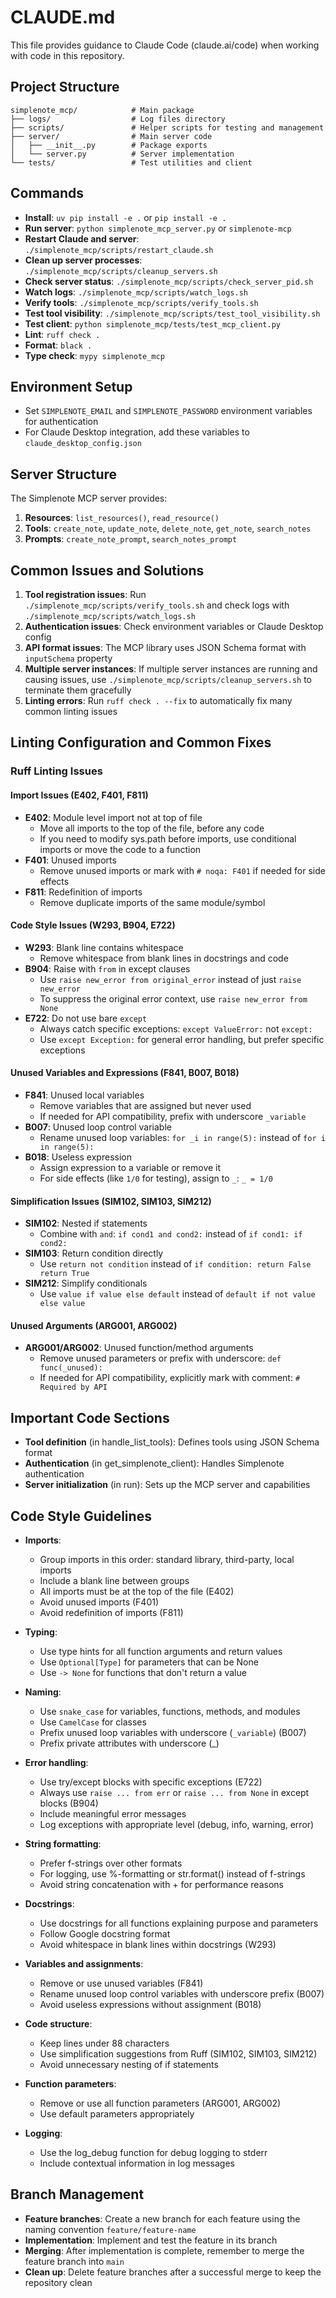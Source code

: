 # CLAUDE.md

This file provides guidance to Claude Code (claude.ai/code) when working with code in this repository.

## Project Structure

```
simplenote_mcp/            # Main package
├── logs/                  # Log files directory
├── scripts/               # Helper scripts for testing and management
├── server/                # Main server code
│   ├── __init__.py        # Package exports
│   └── server.py          # Server implementation
└── tests/                 # Test utilities and client
```

## Commands

- **Install**: `uv pip install -e .` or `pip install -e .`
- **Run server**: `python simplenote_mcp_server.py` or `simplenote-mcp`
- **Restart Claude and server**: `./simplenote_mcp/scripts/restart_claude.sh`
- **Clean up server processes**: `./simplenote_mcp/scripts/cleanup_servers.sh`
- **Check server status**: `./simplenote_mcp/scripts/check_server_pid.sh`
- **Watch logs**: `./simplenote_mcp/scripts/watch_logs.sh`
- **Verify tools**: `./simplenote_mcp/scripts/verify_tools.sh`
- **Test tool visibility**: `./simplenote_mcp/scripts/test_tool_visibility.sh`
- **Test client**: `python simplenote_mcp/tests/test_mcp_client.py`
- **Lint**: `ruff check .`
- **Format**: `black .`
- **Type check**: `mypy simplenote_mcp`

## Environment Setup

- Set `SIMPLENOTE_EMAIL` and `SIMPLENOTE_PASSWORD` environment variables for authentication
- For Claude Desktop integration, add these variables to `claude_desktop_config.json`

## Server Structure

The Simplenote MCP server provides:

1. **Resources**: `list_resources()`, `read_resource()`
2. **Tools**: `create_note`, `update_note`, `delete_note`, `get_note`, `search_notes`
3. **Prompts**: `create_note_prompt`, `search_notes_prompt`

## Common Issues and Solutions

1. **Tool registration issues**: Run `./simplenote_mcp/scripts/verify_tools.sh` and check logs with `./simplenote_mcp/scripts/watch_logs.sh`
2. **Authentication issues**: Check environment variables or Claude Desktop config
3. **API format issues**: The MCP library uses JSON Schema format with `inputSchema` property
4. **Multiple server instances**: If multiple server instances are running and causing issues, use `./simplenote_mcp/scripts/cleanup_servers.sh` to terminate them gracefully
5. **Linting errors**: Run `ruff check . --fix` to automatically fix many common linting issues

## Linting Configuration and Common Fixes

### Ruff Linting Issues

#### Import Issues (E402, F401, F811)

- **E402**: Module level import not at top of file
  - Move all imports to the top of the file, before any code
  - If you need to modify sys.path before imports, use conditional imports or move the code to a function
- **F401**: Unused imports
  - Remove unused imports or mark with `# noqa: F401` if needed for side effects
- **F811**: Redefinition of imports
  - Remove duplicate imports of the same module/symbol

#### Code Style Issues (W293, B904, E722)

- **W293**: Blank line contains whitespace
  - Remove whitespace from blank lines in docstrings and code
- **B904**: Raise with `from` in except clauses
  - Use `raise new_error from original_error` instead of just `raise new_error`
  - To suppress the original error context, use `raise new_error from None`
- **E722**: Do not use bare `except`
  - Always catch specific exceptions: `except ValueError:` not `except:`
  - Use `except Exception:` for general error handling, but prefer specific exceptions

#### Unused Variables and Expressions (F841, B007, B018)

- **F841**: Unused local variables
  - Remove variables that are assigned but never used
  - If needed for API compatibility, prefix with underscore `_variable`
- **B007**: Unused loop control variable
  - Rename unused loop variables: `for _i in range(5):` instead of `for i in range(5):`
- **B018**: Useless expression
  - Assign expression to a variable or remove it
  - For side effects (like `1/0` for testing), assign to `_`: `_ = 1/0`

#### Simplification Issues (SIM102, SIM103, SIM212)

- **SIM102**: Nested if statements
  - Combine with `and`: `if cond1 and cond2:` instead of `if cond1: if cond2:`
- **SIM103**: Return condition directly
  - Use `return not condition` instead of `if condition: return False return True`
- **SIM212**: Simplify conditionals
  - Use `value if value else default` instead of `default if not value else value`

#### Unused Arguments (ARG001, ARG002)

- **ARG001/ARG002**: Unused function/method arguments
  - Remove unused parameters or prefix with underscore: `def func(_unused):`
  - If needed for API compatibility, explicitly mark with comment: `# Required by API`

## Important Code Sections

- **Tool definition** (in handle_list_tools): Defines tools using JSON Schema format
- **Authentication** (in get_simplenote_client): Handles Simplenote authentication
- **Server initialization** (in run): Sets up the MCP server and capabilities

## Code Style Guidelines

- **Imports**:
  - Group imports in this order: standard library, third-party, local imports
  - Include a blank line between groups
  - All imports must be at the top of the file (E402)
  - Avoid unused imports (F401)
  - Avoid redefinition of imports (F811)

- **Typing**:
  - Use type hints for all function arguments and return values
  - Use `Optional[Type]` for parameters that can be None
  - Use `-> None` for functions that don't return a value

- **Naming**:
  - Use `snake_case` for variables, functions, methods, and modules
  - Use `CamelCase` for classes
  - Prefix unused loop variables with underscore (`_variable`) (B007)
  - Prefix private attributes with underscore (_)

- **Error handling**:
  - Use try/except blocks with specific exceptions (E722)
  - Always use `raise ... from err` or `raise ... from None` in except blocks (B904)
  - Include meaningful error messages
  - Log exceptions with appropriate level (debug, info, warning, error)

- **String formatting**:
  - Prefer f-strings over other formats
  - For logging, use %-formatting or str.format() instead of f-strings
  - Avoid string concatenation with + for performance reasons

- **Docstrings**:
  - Use docstrings for all functions explaining purpose and parameters
  - Follow Google docstring format
  - Avoid whitespace in blank lines within docstrings (W293)

- **Variables and assignments**:
  - Remove or use unused variables (F841)
  - Rename unused loop control variables with underscore prefix (B007)
  - Avoid useless expressions without assignment (B018)

- **Code structure**:
  - Keep lines under 88 characters
  - Use simplification suggestions from Ruff (SIM102, SIM103, SIM212)
  - Avoid unnecessary nesting of if statements

- **Function parameters**:
  - Remove or use all function parameters (ARG001, ARG002)
  - Use default parameters appropriately

- **Logging**:
  - Use the log_debug function for debug logging to stderr
  - Include contextual information in log messages

## Branch Management

- **Feature branches**: Create a new branch for each feature using the naming convention `feature/feature-name`
- **Implementation**: Implement and test the feature in its branch
- **Merging**: After implementation is complete, remember to merge the feature branch into `main`
- **Clean up**: Delete feature branches after a successful merge to keep the repository clean
